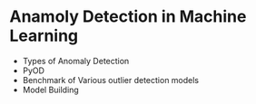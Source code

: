 # Anamoly Detection in Machine Learning

- Types of Anomaly Detection
- PyOD
- Benchmark of Various outlier detection models
- Model Building
